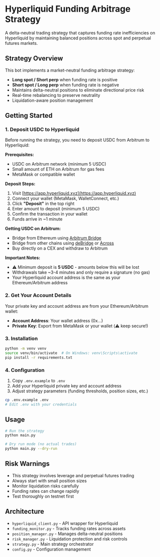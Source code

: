 # Hyperliquid Funding Arbitrage Strategy

A delta-neutral trading strategy that captures funding rate inefficiencies on Hyperliquid by maintaining balanced positions across spot and perpetual futures markets.

## Strategy Overview

This bot implements a market-neutral funding arbitrage strategy:
- **Long spot / Short perp** when funding rate is positive
- **Short spot / Long perp** when funding rate is negative
- Maintains delta-neutral positions to eliminate directional price risk
- Real-time rebalancing to preserve neutrality
- Liquidation-aware position management

## Getting Started

### 1. Deposit USDC to Hyperliquid

Before running the strategy, you need to deposit USDC from Arbitrum to Hyperliquid:

**Prerequisites:**
- USDC on Arbitrum network (minimum 5 USDC)
- Small amount of ETH on Arbitrum for gas fees
- MetaMask or compatible wallet

**Deposit Steps:**
1. Visit [https://app.hyperliquid.xyz](https://app.hyperliquid.xyz)
2. Connect your wallet (MetaMask, WalletConnect, etc.)
3. Click **"Deposit"** in the top right
4. Enter amount to deposit (minimum 5 USDC)
5. Confirm the transaction in your wallet
6. Funds arrive in ~1 minute

**Getting USDC on Arbitrum:**
- Bridge from Ethereum using [Arbitrum Bridge](https://bridge.arbitrum.io/)
- Bridge from other chains using [deBridge](https://app.debridge.finance/) or [Across](https://app.across.to/bridge)
- Buy directly on a CEX and withdraw to Arbitrum

**Important Notes:**
- ⚠️ Minimum deposit is **5 USDC** - amounts below this will be lost
- Withdrawals take ~3-4 minutes and only require a signature (no gas)
- Your Hyperliquid account address is the same as your Ethereum/Arbitrum address

### 2. Get Your Account Details

Your private key and account address are from your Ethereum/Arbitrum wallet:
- **Account Address**: Your wallet address (0x...)
- **Private Key**: Export from MetaMask or your wallet (⚠️ keep secure!)

### 3. Installation

```bash
python -m venv venv
source venv/bin/activate  # On Windows: venv\Scripts\activate
pip install -r requirements.txt
```

### 4. Configuration

1. Copy `.env.example` to `.env`
2. Add your Hyperliquid private key and account address
3. Adjust strategy parameters (funding thresholds, position sizes, etc.)

```bash
cp .env.example .env
# Edit .env with your credentials
```

## Usage

```bash
# Run the strategy
python main.py

# Dry run mode (no actual trades)
python main.py --dry-run
```

## Risk Warnings

- This strategy involves leverage and perpetual futures trading
- Always start with small position sizes
- Monitor liquidation risks carefully
- Funding rates can change rapidly
- Test thoroughly on testnet first

## Architecture

- `hyperliquid_client.py` - API wrapper for Hyperliquid
- `funding_monitor.py` - Tracks funding rates across assets
- `position_manager.py` - Manages delta-neutral positions
- `risk_manager.py` - Liquidation protection and risk controls
- `strategy.py` - Main strategy orchestrator
- `config.py` - Configuration management
